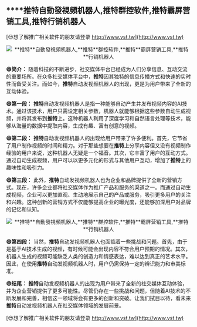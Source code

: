 ## ****推特**自動發視頻机器人,**推特**群控软件,**推特**霸屏营销工具,**推特**行销机器人**

[😍想了解推广相关软件的朋友请登录 http://www.vst.tw](http://www.vst.tw)

 <center><img src="https://vst.tw/MP4/tuiguang/png/3.png" alt="**推特**自動發視頻机器人,**推特**群控软件,**推特**霸屏营销工具,**推特**行销机器人"></center>

**😄简介：**
随着科技的不断进步，社交媒体平台已经成为人们分享信息、互动交流的重要场所。在众多社交媒体平台中，**推特**因其独特的信息传播方式和快速的实时性而备受关注。而如今，**推特**自动发视频机器人的出现，更是为用户带来了全新的互动体验。

**😄第一段：**
**推特**自动发视频机器人是指一种能够自动产生并发布视频内容的AI技术。通过该技术，用户只需设定相关参数，机器人就能够根据这些参数自动生成视频，并将其发布到**推特**上。这种机器人利用了深度学习和自然语言处理等技术，能够从海量的数据中提取内容，生成有趣、富有创意的视频。

**😄第二段：**
**推特**自动发视频机器人的出现给用户带来了许多便利。首先，它节省了用户制作视频的时间和精力。对于那些想要在**推特**上分享内容但又没有视频制作经验的用户来说，这种机器人无疑是一个福音。其次，它丰富了用户的互动方式。通过自动生成视频，用户可以以更多元化的形式与其他用户互动，增加了**推特**上的趣味性和吸引力。

**😄第三段：**
此外，**推特**自动发视频机器人也为企业和品牌提供了全新的营销方式。现在，许多企业都将社交媒体作为推广产品和服务的渠道之一。而通过自动生成视频，企业可以更加直观、生动地展示自己的产品或服务，吸引更多用户的关注和兴趣。这种创新的营销方式不仅能够提高企业的曝光度，还能够加深用户对品牌的记忆和认知。

 <center><img src="https://vst.tw/MP4/tuiguang/png/7.png" alt="**推特**自動發視頻机器人,**推特**群控软件,**推特**霸屏营销工具,**推特**行销机器人"></center>

**😄第四段：**
当然，**推特**自动发视频机器人也面临着一些挑战和问题。首先，由于是基于AI技术生成的视频，有时候可能会出现内容不符合用户预期的情况。其次，机器人生成的视频可能缺乏人类的创造力和情感表达，难以达到真正的艺术水平。因此，在使用**推特**自动发视频机器人时，用户仍需保持一定的辨识能力和审美标准。

**😄结尾：**
**推特**自动发视频机器人的出现为用户带来了全新的社交媒体互动体验，并为企业营销提供了更多可能性。尽管仍存在一些挑战和问题，但随着AI技术的不断发展和完善，相信这一领域将会有更多的创新和突破。让我们拭目以待，看未来**推特**自动发视频机器人在社交媒体领域的发展前景。

[😍想了解推广相关软件的朋友请登录 http://www.vst.tw](http://www.vst.tw)



